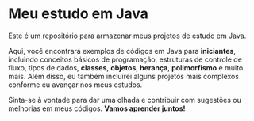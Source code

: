<h1>Meu estudo em Java</h1>
<p>Este é um repositório para armazenar meus projetos de estudo em Java.</p>
<p>Aqui, você encontrará exemplos de códigos em Java para <strong>iniciantes</strong>, incluindo conceitos básicos de programação, estruturas de controle de fluxo, tipos de dados, <strong>classes</strong>, <strong>objetos</strong>, <strong>herança</strong>, <strong>polimorfismo</strong> e muito mais. Além disso, eu também incluirei alguns projetos mais complexos conforme eu avançar nos meus estudos.</p>
<p>Sinta-se à vontade para dar uma olhada e contribuir com sugestões ou melhorias em meus códigos. <strong>Vamos aprender juntos!</strong></p>
